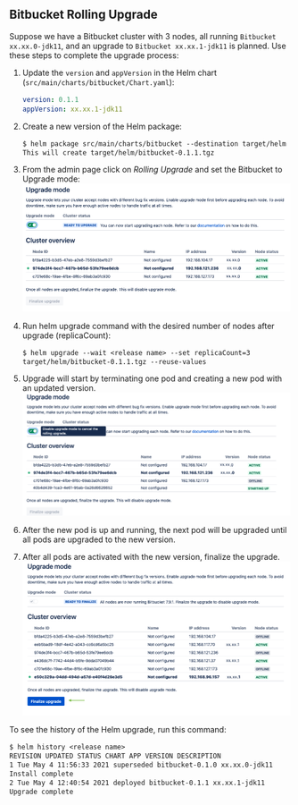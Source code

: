 ## Bitbucket Rolling Upgrade
Suppose we have a Bitbucket cluster with 3 nodes, all running `Bitbucket xx.xx.0-jdk11`, and an upgrade to
 `Bitbucket xx.xx.1-jdk11` is planned. Use these steps to complete the upgrade process: 

1. Update the `version` and `appVersion` in the Helm chart (`src/main/charts/bitbucket/Chart.yaml`):
   ```yaml
   version: 0.1.1
   appVersion: xx.xx.1-jdk11
   ```
1. Create a new version of the Helm package:
    ```shell script
    $ helm package src/main/charts/bitbucket --destination target/helm
    This will create target/helm/bitbucket-0.1.1.tgz 
    ```
1. From the admin page click on *Rolling Upgrade* and set the Bitbucket to Upgrade mode:
    ![upgrade-mode](../images/bitbucket-upgrade-1.png)

1. Run helm upgrade command with the desired number of nodes after upgrade (replicaCount):
    ```shell script
    $ helm upgrade --wait <release name> --set replicaCount=3 target/helm/bitbucket-0.1.1.tgz --reuse-values
    ```

1. Upgrade will start by terminating one pod and creating a new pod with an updated version. 
    ![upgrade-mode](../images/bitbucket-upgrade-2.png)

1. After the new pod is up and running, the next pod will be upgraded until all pods are upgraded to the new version. 

1. After all pods are activated with the new version, finalize the upgrade.
    ![upgrade-mode](../images/bitbucket-upgrade-3.png)

To see the history of the Helm upgrade, run this command:

```shell script
$ helm history <release name>
REVISION UPDATED STATUS CHART APP VERSION DESCRIPTION
1 Tue May 4 11:56:33 2021 superseded bitbucket-0.1.0 xx.xx.0-jdk11 Install complete
2 Tue May 4 12:40:54 2021 deployed bitbucket-0.1.1 xx.xx.1-jdk11 Upgrade complete
```
